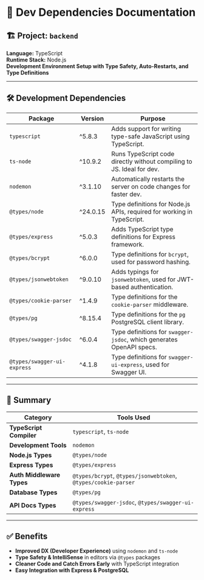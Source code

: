 
# 📘 Dev Dependencies Documentation

## 🏗️ Project: `backend`
**Language:** TypeScript  
**Runtime Stack:** Node.js  
**Development Environment Setup with Type Safety, Auto-Restarts, and Type Definitions**

---

## 🛠️ Development Dependencies

| Package                             | Version     | Purpose                                                                 |
|-------------------------------------|-------------|-------------------------------------------------------------------------|
| `typescript`                        | ^5.8.3      | Adds support for writing type-safe JavaScript using TypeScript.         |
| `ts-node`                           | ^10.9.2     | Runs TypeScript code directly without compiling to JS. Ideal for dev.   |
| `nodemon`                           | ^3.1.10     | Automatically restarts the server on code changes for faster dev.       |
| `@types/node`                       | ^24.0.15    | Type definitions for Node.js APIs, required for working in TypeScript.  |
| `@types/express`                    | ^5.0.3      | Adds TypeScript type definitions for Express framework.                 |
| `@types/bcrypt`                     | ^6.0.0      | Type definitions for `bcrypt`, used for password hashing.               |
| `@types/jsonwebtoken`              | ^9.0.10     | Adds typings for `jsonwebtoken`, used for JWT-based authentication.     |
| `@types/cookie-parser`             | ^1.4.9      | Type definitions for the `cookie-parser` middleware.                    |
| `@types/pg`                         | ^8.15.4     | Type definitions for the `pg` PostgreSQL client library.                |
| `@types/swagger-jsdoc`             | ^6.0.4      | Type definitions for `swagger-jsdoc`, which generates OpenAPI specs.    |
| `@types/swagger-ui-express`        | ^4.1.8      | Type definitions for `swagger-ui-express`, used for Swagger UI.         |

---

## 🧠 Summary

| Category              | Tools Used                                                                 |
|-----------------------|----------------------------------------------------------------------------|
| **TypeScript Compiler**  | `typescript`, `ts-node`                                                 |
| **Development Tools**    | `nodemon`                                                               |
| **Node.js Types**        | `@types/node`                                                           |
| **Express Types**        | `@types/express`                                                        |
| **Auth Middleware Types**| `@types/bcrypt`, `@types/jsonwebtoken`, `@types/cookie-parser`          |
| **Database Types**       | `@types/pg`                                                             |
| **API Docs Types**       | `@types/swagger-jsdoc`, `@types/swagger-ui-express`                    |

---

## ✅ Benefits

- **Improved DX (Developer Experience)** using `nodemon` and `ts-node`
- **Type Safety & IntelliSense** in editors via `@types` packages
- **Cleaner Code and Catch Errors Early** with TypeScript integration
- **Easy Integration with Express & PostgreSQL**
